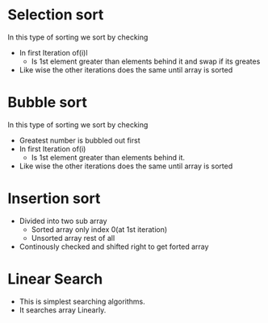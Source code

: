 # Selection sort
In this type of sorting we sort by checking 
- In first Iteration of(i)l
    - Is 1st element greater than elements behind it and swap if its greates
- Like wise the other iterations does the same until array is sorted
# Bubble sort
In this type of sorting we sort by checking 
- Greatest number is bubbled out first
- In first Iteration of(i)
    - Is 1st element greater than elements behind it.
- Like wise the other iterations does the same until array is sorted
# Insertion sort
- Divided into two sub array
    - Sorted array only index 0(at 1st iteration)
    - Unsorted array rest of all
- Continously checked and shifted right to get forted array
# Linear Search
- This is simplest searching algorithms.
- It searches array Linearly.